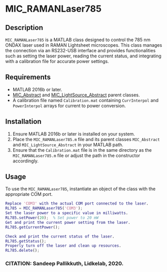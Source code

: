 # MIC_RAMANLaser785

## Description
`MIC_RAMANLaser785` is a MATLAB class designed to control the 785 nm ONDAX laser used in RAMAN Lightsheet microscopes. This class manages the connection via an RS232-USB interface and provides functionalities such as setting the laser power, reading the current status, and integrating with a calibration file for accurate power settings.

## Requirements
- MATLAB 2016b or later.
- [MIC_Abstract](#) and [MIC_LightSource_Abstract](#) parent classes.
- A calibration file named `Calibration.mat` containing `CurrInterpol` and `PowerInterpol` arrays for current to power conversion.

## Installation
1. Ensure MATLAB 2016b or later is installed on your system.
2. Place the `MIC_RAMANLaser785.m` file and its parent classes `MIC_Abstract` and `MIC_LightSource_Abstract` in your MATLAB path.
3. Ensure that the `Calibration.mat` file is in the same directory as the `MIC_RAMANLaser785.m` file or adjust the path in the constructor accordingly.

## Usage
To use the `MIC_RAMANLaser785`, instantiate an object of the class with the appropriate COM port.
```matlab
Replace 'COM3' with the actual COM port connected to the laser.
RL785 = MIC_RAMANLaser785('COM3');
Set the laser power to a specific value in milliwatts.
RL785.setPower(20);  % Set power to 20 mW
Get and print the current power setting from the laser.
RL785.getCurrentPower();

Check and print the current status of the laser.
RL785.getStatus();
Properly turn off the laser and clean up resources.
RL785.delete();
```
### CITATION: Sandeep Pallikkuth, Lidkelab, 2020.

